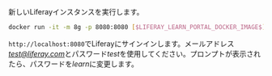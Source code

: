 新しいLiferayインスタンスを実行します。

```bash
docker run -it -m 8g -p 8080:8080 [$LIFERAY_LEARN_PORTAL_DOCKER_IMAGE$]
```

`http://localhost:8080`でLiferayにサインインします。メールアドレス*test@liferay.com*とパスワード*test*を使用してください。プロンプトが表示されたら、パスワードを*learn*に変更します。